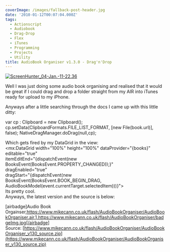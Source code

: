 ```yaml
---
coverImage: /images/fallback-post-header.jpg
date: '2010-01-12T00:07:04.000Z'
tags:
  - Actionscript
  - Audiobook
  - Drag-Drop
  - Flex
  - iTunes
  - Programming
  - Projects
  - Utility
title: AudioBook Organiser v1.3.0 - Drag'n'Drop
---
```


[![](https://mikecann.co.uk/wp-content/uploads/2010/01/ScreenHunter_04-Jan.-11-22.36.jpg "ScreenHunter_04-Jan.-11-22.36")](https://mikecann.co.uk/wp-content/uploads/2010/01/ScreenHunter_04-Jan.-11-22.36.jpg)

Well I was just doing some audio book organising and realised that it would be great if I could drag and drop a folder straight from my AIR into iTunes ready for upload to my iPhone.

<!-- more -->

Anyways after a little searching through the docs I came up with this little ditty:

var cp : Clipboard = new Clipboard();
cp.setData(ClipboardFormats.FILE_LIST_FORMAT, [new File(book.url)], false);
NativeDragManager.doDrag(null,cp);

<div>Which gets fired by my DataGrid in the view:</div>

<div>&lt;mx:DataGrid width="100%" height="100%" dataProvider="{books}" editable="true"</div>
<div>  itemEditEnd="{dispatchEvent(new BooksEvent(BooksEvent.PROPERTY_CHANGED));}"</div>
<div>  dragEnabled="true"</div>
<div>  dragStart="{dispatchEvent(new BooksEvent(BooksEvent.BOOK_BEGIN_DRAG, AudioBookModel(event.currentTarget.selectedItem)))}"&gt;</div>
<div>Its pretty cool.</div>
<div>Anyways, the latest version and the source is below:</div>
<div>

[airbadge]Audio Book Orgainser,https://www.mikecann.co.uk/flash/AudioBookOrganiser/AudioBookOrganiser.air,1,https://www.mikecann.co.uk/flash/AudioBookOrganiser/badgeImg.jpg[/airbadge]
Source: [https://www.mikecann.co.uk/flash/AudioBookOrganiser/AudioBookOrganiser_v130_source.zip](https://www.mikecann.co.uk/flash/AudioBookOrganiser/AudioBookOrganiser_v130_source.zip)

</div>
